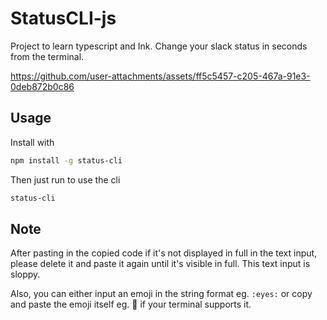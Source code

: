 # StatusCLI-js

Project to learn typescript and Ink. Change your slack status in seconds from the terminal.


https://github.com/user-attachments/assets/ff5c5457-c205-467a-91e3-0deb872b0c86


## Usage

Install with
```bash
npm install -g status-cli
```

Then just run to use the cli
```bash
status-cli
```

## Note

After pasting in the copied code if it's not displayed in full in the text input, please delete it and paste it again until it's visible in full. This text input is sloppy.

Also, you can either input an emoji in the string format eg. ```:eyes:``` or copy and paste the emoji itself eg. 👀 if your terminal supports it.
